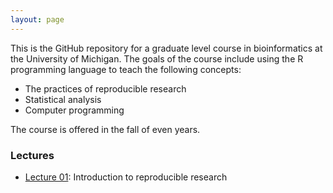 ```yaml
---
layout: page
---
```


This is the GitHub repository for a graduate level course in bioinformatics at the University of Michigan. The goals of the course include using the R programming language to teach the following concepts:

* The practices of reproducible research
* Statistical analysis
* Computer programming

The course is offered in the fall of even years.

### Lectures
* [Lecture 01](slides/Lecture01.html): Introduction to reproducible research
